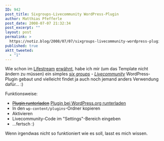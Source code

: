 ```yaml
---
ID: 942
post_title: Sixgroups-Livecommunity WordPress-Plugin
author: Matthias Pfefferle
post_date: 2008-07-07 21:32:34
post_excerpt: ""
layout: post
permalink: >
  https://notiz.blog/2008/07/07/sixgroups-livecommunity-wordpress-plugin/
published: true
aktt_tweeted:
  - "1"
---
```

Wie schon im <a href="http://notizblog.sixgroups.com/live/81341/">Lifestream</a> <a href="http://notizblog.sixgroups.com/live/81343/">erwähnt</a>, habe ich mir (um das Template nicht ändern zu müssen) ein  simples <em><a href="http://sixgroups.com">six groups</a> - <a href="http://sixgroups.com/about-us/">Livecommunity</a></em> WordPress-Plugin gebaut und vielleicht findet ja auch noch jemand anders Verwendung dafür... :)

Funktionsweise:
<ul><li><del datetime="2008-07-29T17:32:31+00:00"><a href="http://notiz.blog/wp-content/uploads/2008/07/sixgroups.zip" title="sixgroups.zip">Plugin runterladen</a></del> <ins datetime="2008-07-29T17:32:31+00:00"><a href="http://wordpress.org/extend/plugins/sixgroups-livecommunity/">Plugin bei WordPress.org runterladen</a></ins></li>
<li>In den <code>wp-content/plugins</code>-Ordner kopieren</li>
<li>Aktivieren</li>
<li>Livecommunity-Code im "Settings"-Bereich eingeben</li>
<li>...fertsch :)</li></ul>

Wenn irgendwas nicht so funktioniert wie es soll, lasst es mich wissen.